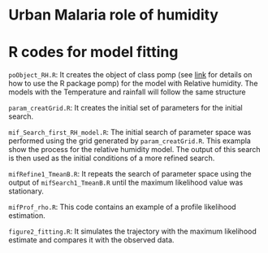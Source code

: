 # Urban Malaria role of humidity

# R codes for model fitting

`poObject_RH.R`: It creates the object of class pomp (see [link](https://kingaa.github.io/pomp/vignettes/getting_started.html) for details on how to use the R package pomp) for the model with Relative humidity. The models with the Temperature and rainfall will follow the same structure

`param_creatGrid.R`: It creates the initial set of parameters for the initial search.

`mif_Search_first_RH_model.R`: The initial search of parameter space was performed using the grid generated by `param_creatGrid.R`. This exampla show the process for the relative humidity model. The output of this search is then used as the initial conditions of a more refined search. 

`mifRefine1_TmeanB.R`: It repeats the search of parameter space using the output of `mifSearch1_TmeanB.R` until the maximum likelihood value was stationary. 

`mifProf_rho.R`: This code contains an example of a profile likelihood estimation.

`figure2_fitting.R`: It simulates the trajectory with the maximum likelihood estimate and compares it with the observed data.